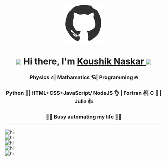 <div align="center">
<img src="./va.gif" alt="GitHub Logo" width="125" height="125" />
</div>
<h1 align='center'> <img
src="https://github.com/blackcater/blackcater/raw/master/images/Hi.gif" height="30" /> Hi there, I'm <a href='https://koushikphy.github.io/'> Koushik Naskar </a> <img src="https://emojis.slackmojis.com/emojis/images/1531849430/4246/blob-sunglasses.gif?1531849430" width="30"/></h1>

<h3 align='center'>Physics ⭐| Mathamatics 💘| Programming 🔥</h3>
<h3 align='center'>Python 💪| HTML+CSS+JavaScript/ NodeJS 👌 | Fortran ✌️| C 🙏 | Julia 👍</h3>
<h3 align='center'>🕵️‍♂️ Busy automating my life 👨‍💻 </h3>  

----------------
<!-- [![My Trophy](https://github-profile-trophy.vercel.app/?username=koushikphy&theme=nord&margin-w=4&no-frame=true)](https://github.com/ryo-ma/github-profile-trophy)   -->

<!-- &nbsp; -->


![hi](https://github-readme-stats.vercel.app/api?username=koushikphy&count_private=true&show_icons=true&theme=dark)    
![hi](https://github-readme-stats.vercel.app/api/wakatime?username=Koushik_Naskar&layout=compact&theme=dark)  
![hi](https://github-readme-stats.vercel.app/api/top-langs/?username=koushikphy&layout=compact&theme=dark)  
![hi](https://github-readme-streak-stats.herokuapp.com/?user=koushikphy&theme=dark)   
![hi](https://komarev.com/ghpvc/?username=koushikphy)  
